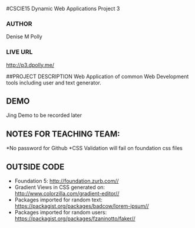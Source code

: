 #CSCIE15 Dynamic Web Applications Project 3

### AUTHOR  
Denise M Polly   
### LIVE URL  
<http://p3.dpolly.me/>
         

##PROJECT DESCRIPTION
Web Application of common Web Development tools including user and text generator.   

## DEMO
Jing Demo to be recorded later

## NOTES FOR TEACHING TEAM:
 *No password for Github
 *CSS Validation will fail on foundation css files

## OUTSIDE CODE
* Foundation 5: <http://foundation.zurb.com//>
* Gradient Views in CSS generated on: <http://www.colorzilla.com/gradient-editor//>
* Packages imported for random text: <https://packagist.org/packages/badcow/lorem-ipsum//>
* Packages imported for random users: <https://packagist.org/packages/fzaninotto/faker//>
